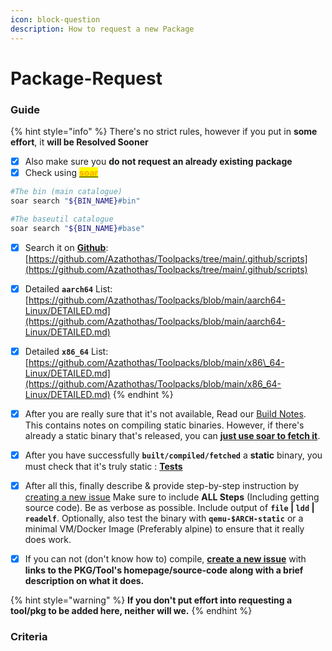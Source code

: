 ```yaml
---
icon: block-question
description: How to request a new Package
---
```


# Package-Request

### Guide

{% hint style="info" %}
There's no strict rules, however if you put in **some effort**, it **will be Resolved Sooner**

* [x] Also make sure you **do not request an already existing package**
* [x] Check using [<mark style="color:orange;">**soar**</mark>](https://soar.qaidvoid.dev/search)

```bash
#The bin (main catalogue)
soar search "${BIN_NAME}#bin"

#The baseutil catalogue
soar search "${BIN_NAME}#base"
```

* [x] Search it on [**Github**](https://github.com/pkgforge/soarpkgs/tree/main/packages): [https://github.com/Azathothas/Toolpacks/tree/main/.github/scripts](https://github.com/Azathothas/Toolpacks/tree/main/.github/scripts)
* [x] Detailed **`aarch64`** List: [https://github.com/Azathothas/Toolpacks/blob/main/aarch64-Linux/DETAILED.md](https://github.com/Azathothas/Toolpacks/blob/main/aarch64-Linux/DETAILED.md)
* [x] Detailed **`x86_64`** List: [https://github.com/Azathothas/Toolpacks/blob/main/x86\_64-Linux/DETAILED.md](https://github.com/Azathothas/Toolpacks/blob/main/x86_64-Linux/DETAILED.md)
{% endhint %}

* [x] After you are really sure that it's not available, Read our [Build Notes](https://docs.pkgforge.dev/formats/binaries/static/build-notes). This contains notes on compiling static binaries. However, if there's already a static binary that's released, you can [**just use soar to fetch it**](https://github.com/pkgforge/soar).
* [x] After you have successfully **`built/compiled/fetched`** a **static** binary, you must check that it's truly static : [**Tests**](https://docs.pkgforge.dev/formats/binaries/static/build-tests)
* [x] After all this, finally describe & provide step-by-step instruction by [creating a new issue](https://github.com/Azathothas/Toolpacks/issues/new) Make sure to include **ALL Steps** (Including getting source code). Be as verbose as possible. Include output of **`file` | `ldd` | `readelf`**. Optionally, also test the binary with **`qemu-$ARCH-static`** or a minimal VM/Docker Image (Preferably alpine) to ensure that it really does work.
* [x] If you can not (don't know how to) compile, [**create a new issue**](https://github.com/Azathothas/Toolpacks/issues/new) with **links to the PKG/Tool's homepage/source-code along with a brief description on what it does.**

{% hint style="warning" %}
**If you don't put effort into requesting a tool/pkg to be added here, neither will we.**
{% endhint %}

### Criteria

